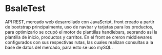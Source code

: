 # BsaleTest

API REST, mercado web desarrollado con JavaScript, front creado a partir de bootstrap principalmente, uso de navbar y tarjetas para los productos, para optimizarlo se ocupó el motor de plantillas handlebars, seprando asi la plantilla de inicio, productos y carritos. En el front se creron middlewares configurados con sus respectivas rutas, las cuales realizan consultas a la base de datos del mercado, para esto se uso mySQL.
